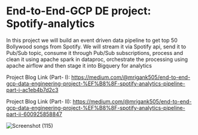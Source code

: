 # End-to-End-GCP DE project: Spotify-analytics
In this project we will build an event driven data pipeline to get top 50 Bollywood songs from Spotify. We will stream it via Spotify api, send it to Pub/Sub topic, consume it through Pub/Sub subscriptions, process and clean it using apache spark in dataproc, orchestrate the processing using apache airflow and then stage it into Bigquery for analytics

Project Blog Link (Part- I): https://medium.com/@mrigank505/end-to-end-gcp-data-engineering-project-%EF%B8%8F-spotify-analytics-pipeline-part-i-ac1eb4b7d2c3

Project Blog Link (Part- II): https://medium.com/@mrigank505/end-to-end-gcp-data-engineering-project-%EF%B8%8F-spotify-analytics-pipeline-part-ii-600925858847

![Screenshot (115)](https://github.com/user-attachments/assets/c61a2a25-2867-40fd-9be6-d2e21b78777f)
